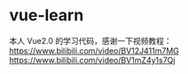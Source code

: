 # vue-learn
本人 Vue2.0 的学习代码，感谢一下视频教程：
https://www.bilibili.com/video/BV12J411m7MG
https://www.bilibili.com/video/BV1mZ4y1s7Qj
